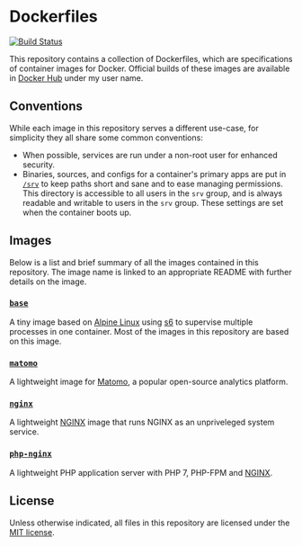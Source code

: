 # Dockerfiles

[![Build Status](https://semaphoreci.com/api/v1/sagebind/dockerfiles/branches/master/badge.svg)](https://semaphoreci.com/sagebind/dockerfiles)

This repository contains a collection of Dockerfiles, which are specifications of container images for Docker. Official builds of these images are available in [Docker Hub][docker-hub] under my user name.

## Conventions
While each image in this repository serves a different use-case, for simplicity they all share some common conventions:

- When possible, services are run under a non-root user for enhanced security.
- Binaries, sources, and configs for a container's primary apps are put in [`/srv`][srv] to keep paths short and sane and to ease managing permissions. This directory is accessible to all users in the `srv` group, and is always readable and writable to users in the `srv` group. These settings are set when the container boots up.

## Images
Below is a list and brief summary of all the images contained in this repository. The image name is linked to an appropriate README with further details on the image.

### [`base`](base)
A tiny image based on [Alpine Linux][alpine] using [s6] to supervise multiple processes in one container. Most of the images in this repository are based on this image.

### [`matomo`](matomo)
A lightweight image for [Matomo], a popular open-source analytics platform.

### [`nginx`](nginx)
A lightweight [NGINX] image that runs NGINX as an unpriveleged system service.

### [`php-nginx`](php-nginx)
A lightweight PHP application server with PHP 7, PHP-FPM and [NGINX].

## License
Unless otherwise indicated, all files in this repository are licensed under the [MIT license][license].


[alpine]: https://www.alpinelinux.org
[docker]: https://www.docker.com
[docker-hub]: https://index.docker.io/u/sagebind
[license]: LICENSE.md
[matomo]: http://matomo.org
[nginx]: http://nginx.org
[s6]: http://skarnet.org/software/s6/
[srv]: http://www.tldp.org/LDP/Linux-Filesystem-Hierarchy/html/srv.html
